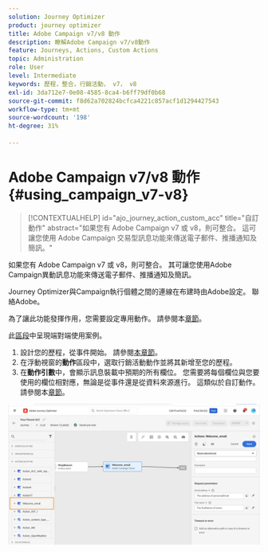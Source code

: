 ```yaml
---
solution: Journey Optimizer
product: journey optimizer
title: Adobe Campaign v7/v8 動作
description: 瞭解Adobe Campaign v7/v8動作
feature: Journeys, Actions, Custom Actions
topic: Administration
role: User
level: Intermediate
keywords: 歷程，整合，行銷活動， v7， v8
exl-id: 3da712e7-0e08-4585-8ca4-b6ff79df0b68
source-git-commit: f8d62a702824bcfca4221c857acf1d1294427543
workflow-type: tm+mt
source-wordcount: '198'
ht-degree: 31%

---
```


# Adobe Campaign v7/v8 動作 {#using_campaign_v7-v8}

>[!CONTEXTUALHELP]
>id="ajo_journey_action_custom_acc"
>title="自訂動作"
>abstract="如果您有 Adobe Campaign v7 或 v8，則可整合。 這可讓您使用 Adobe Campaign 交易型訊息功能來傳送電子郵件、推播通知及簡訊。"

如果您有 Adobe Campaign v7 或 v8，則可整合。 其可讓您使用Adobe Campaign異動訊息功能來傳送電子郵件、推播通知及簡訊。

Journey Optimizer與Campaign執行個體之間的連線在布建時由Adobe設定。 聯絡Adobe。

為了讓此功能發揮作用，您需要設定專用動作。 請參閱本[章節](../action/acc-action.md)。

此[區段](../building-journeys/ajo-ac.md)中呈現端對端使用案例。

1. 設計您的歷程，從事件開始。 請參閱[本章節](../building-journeys/journey.md)。
1. 在浮動視窗的&#x200B;**動作**&#x200B;區段中，選取行銷活動動作並將其新增至您的歷程。
1. 在&#x200B;**動作引數**&#x200B;中，會顯示訊息裝載中預期的所有欄位。 您需要將每個欄位與您要使用的欄位相對應，無論是從事件還是從資料來源進行。 這類似於自訂動作。 請參閱本[章節](../building-journeys/using-custom-actions.md)。

![](assets/accintegration2.png)
